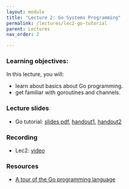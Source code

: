 ```yaml
---
layout: module
title: "Lecture 2: Go Systems Programming"
permalink: /lectures/lec2-go-tutorial
parent: Lectures
nav_order: 2

---
```


### Learning objectives:
In this lecture, you will:

* learn about basics about Go programming.
* get familiar with goroutines and channels.


### Lecture slides

* Go tutorial: [slides pdf](/cs4740-fall24/assets/docs/lec2-go-tutorial.pdf),
   [handout1](/cs4740-fall24/assets/docs/go_handout.docx), [handout2](/cs4740-fall24/assets/docs/go_handout2.docx)


### Recording

* Lec2: [video](https://edstem.org/us/courses/65103/discussion/5246882)



### Resources
* [A tour of the Go programming language](https://go.dev/tour/welcome/1)



